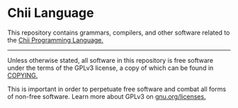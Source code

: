 Chii Language
=============

This repository contains grammars, compilers, and other software related to the
[Chii Programming Language.](https://n2liquid.wordpress.com/category/chii-language/)

---

Unless otherwise stated, all software in this repository is free software under the
terms of the GPLv3 license, a copy of which can be found in [COPYING.](COPYING)

This is important in order to perpetuate free software and combat all forms of
non-free software. Learn more about GPLv3 on [gnu.org/licenses.](https://gnu.org/licenses)
